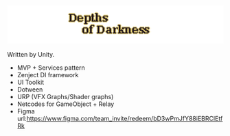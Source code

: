 ![](/docs/images/title.png)

Written by Unity. 
* MVP + Services pattern
* Zenject DI framework 
* UI Toolkit 
* Dotween
* URP (VFX Graphs/Shader graphs)
* Netcodes for GameObject + Relay
* Figma url:https://www.figma.com/team_invite/redeem/bD3wPmJfY88iEBRClEtfRk
